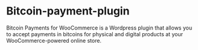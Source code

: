 # Bitcoin-payment-plugin
Bitcoin Payments for WooCommerce is a Wordpress plugin that allows you to accept payments in bitcoins for physical and digital products at your WooCommerce-powered online store.

